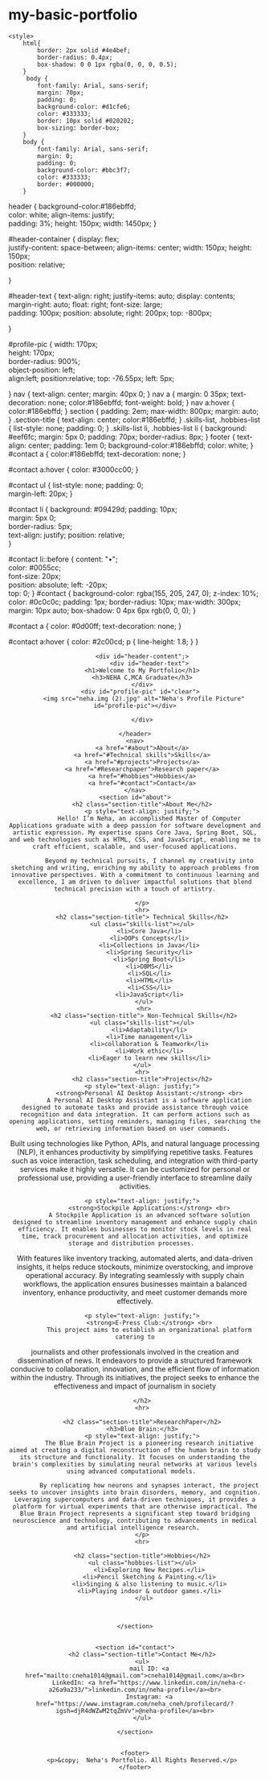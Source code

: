 # my-basic-portfolio

<!DOCTYPE html>
<html lang="en">
<head>
    <meta charset="UTF-8">
    <meta name="viewport" content="width=device-width, initial-scale=1.0">
    <title>Neha's Portfolio</title>
   
    <style>
        html{
            border: 2px solid #4e4bef;
            border-radius: 0.4px;
            box-shadow: 0 0 1px rgba(0, 0, 0, 0.5);
        }
         body {
            font-family: Arial, sans-serif;
            margin: 70px;
            padding: 0;
            background-color: #d1cfe6;
            color: #333333;
            border: 10px solid #020202;
            box-sizing: border-box;
        }
        body {
            font-family: Arial, sans-serif;
            margin: 0;
            padding: 0;
            background-color: #bbc3f7;
            color: #333333;
            border: #000000;
        }
        
header {
    background-color:#186ebffd;  
    color: white; 
    align-items: justify;   
    padding: 3%;
    height: 150px;
    width: 1450px;
}


#header-container {
    display: flex;             
    justify-content: space-between; 
    align-items: center; 
    width: 150px;
    height: 150px;   
    position: relative;
     
}


#header-text {
    text-align: right; 
    justify-items: auto;
    display: contents;   
    margin-right: auto;
    float: right; 
    font-size: large;  
    padding: 100px;
    position: absolute;
    right: 200px; 
    top: -800px;
  
       
}


#profile-pic {
    width: 170px;             
    height: 170px;            
    border-radius: 900%;       
    object-position: left;         
    align:left;
    position:relative;
    top: -76.55px;
    left: 5px;
   
  
    
    
}
 nav {
            text-align: center;
            margin: 40px 0;
        }
        nav a {
            margin: 0 35px;
            text-decoration: none;
            color:#186ebffd;
            font-weight: bold;
        }
        nav a:hover {
            color:#186ebffd;
        }
        section {
            padding: 2em;
            max-width: 800px;
            margin: auto;
        }
        .section-title {
            text-align: center;
            color:#186ebffd;
        }
        .skills-list, .hobbies-list {
            list-style: none;
            padding: 0;
        }
        .skills-list li, .hobbies-list li {
            background: #eef6fc;
            margin: 5px 0;
            padding: 70px;
            border-radius: 8px;
        }
        footer {
            text-align: center;
            padding: 1em 0;
            background-color:#186ebffd;
            color: white;
        }
        #contact a {
    color:#186ebffd; 
    text-decoration: none; 
}

#contact a:hover {
    color: #3000cc00; 
}

#contact ul {
    list-style: none; 
    padding: 0;       
    margin-left: 20px; 
}

#contact li {
    background: #09429d; 
    padding: 10px;      
    margin: 5px 0;       
    border-radius: 5px;  
    text-align: justify; 
    position: relative;  
}

#contact li::before {
    content: "•";       
    color: #0055cc;     
    font-size: 20px;    
    position: absolute; 
    left: -20px;        
    top: 0;
}
#contact {
    background-color: rgba(155, 205, 247, 0);
    z-index: 10%; 
    color: #0c0c0c; 
    padding: 1px; 
    border-radius: 10px; 
    max-width: 300px; 
    margin: 10px auto; 
    box-shadow: 0 4px 6px rgb(0, 0, 0); 
}

#contact a {
    color: #0d00ff; 
    text-decoration: none; 
}

#contact a:hover {
    color: #2c00cd; 
p {
        line-height: 1.8;
    }
}
 </style>
 
</head>
<body>
    <header>
    
        <div id="header-content";>
            <div id="header-text">
        <h1>Welcome to My Portfolio</h1>
        <h3>NEHA C,MCA Graduate</h3>
        </div>
        <div id="profile-pic" id="clear"> 
         <img src="neha.img (2).jpg" alt="Neha's Profile Picture" id="profile-pic"></div>
        
        </div>
    
    </header>
    <nav>
        <a href="#about">About</a>
        <a href="#Technical skills">Skills</a>
        <a href="#projects">Projects</a>
        <a href="#Researchpaper">Research paper</a>
        <a href="#hobbies">Hobbies</a>
        <a href="#contact">Contact</a>
    </nav>
    <section id="about">
        <h2 class="section-title">About Me</h2>
        <p style="text-align: justify;">
            Hello! I’m Neha, an accomplished Master of Computer Applications graduate with a deep passion for software development and artistic expression. My expertise spans Core Java, Spring Boot, SQL, and web technologies such as HTML, CSS, and JavaScript, enabling me to craft efficient, scalable, and user-focused applications.

            Beyond my technical pursuits, I channel my creativity into sketching and writing, enriching my ability to approach problems from innovative perspectives. With a commitment to continuous learning and excellence, I am driven to deliver impactful solutions that blend technical precision with a touch of artistry.
            
        </p>
        <hr>
        <h2 class="section-title"> Technical Skills</h2>
        <ul class="skills-list"></ul>
            <li>Core Java</li>
            <li>OOPs Concepts</li>
            <li>Collections in Java</li>
            <li>Spring Security</li>
            <li>Spring Boot</li>
            <li>DBMS</li>
            <li>SQL</li>
            <li>HTML</li>
            <li>CSS</li>
            <li>JavaScript</li>
         </ul>
         <hr>
         <h2 class="section-title"> Non-Technical Skills</h2>
        <ul class="skills-list"></ul>
            <li>Adaptability</li>
            <li>Time management</li>
            <li>collaboration & Teamwork</li>
            <li>Work ethic</li>
            <li>Eager to learn new skills</li>
        </ul>
        <hr>
        <h2 class="section-title">Projects</h2>
        <p style="text-align: justify;">
            <strong>Personal AI Desktop Assistant:</strong> <br>
            A Personal AI Desktop Assistant is a software application designed to automate tasks and provide assistance through voice recognition and data integration. It can perform actions such as opening applications, setting reminders, managing files, searching the web, or retrieving information based on user commands. 

Built using technologies like Python, APIs, and natural language processing (NLP), it enhances productivity by simplifying repetitive tasks. Features such as voice interaction, task scheduling, and integration with third-party services make it highly versatile. It can be customized for personal or professional use, providing a user-friendly interface to streamline daily activities.
        </p>

        <p style="text-align: justify;">
            <strong>Stockpile Applications:</strong> <br>
            A Stockpile Application is an advanced software solution designed to streamline inventory management and enhance supply chain efficiency. It enables businesses to monitor stock levels in real time, track procurement and allocation activities, and optimize storage and distribution processes.  

With features like inventory tracking, automated alerts, and data-driven insights, it helps reduce stockouts, minimize overstocking, and improve operational accuracy. By integrating seamlessly with supply chain workflows, the application ensures businesses maintain a balanced inventory, enhance productivity, and meet customer demands more effectively.
         
        <p style="text-align: justify;">
            <strong>E-Press Club:</strong> <br>
            This project aims to establish an organizational platform catering to
journalists and other professionals involved in the creation
and dissemination of news. It endeavors to provide a structured framework
conducive to collaboration, innovation, and the efficient flow of information
within the industry. Through its initiatives, the project seeks to enhance the
effectiveness and impact of journalism in society
        </p>

        </h2>
        <hr>

        <h2 class="section-title">ResearchPaper</h2>
        <h3>Blue Brain:</h3>
        <p style="text-align: justify;">
            The Blue Brain Project is a pioneering research initiative aimed at creating a digital reconstruction of the human brain to study its structure and functionality. It focuses on understanding the brain's complexities by simulating neural networks at various levels using advanced computational models.  

            By replicating how neurons and synapses interact, the project seeks to uncover insights into brain disorders, memory, and cognition. Leveraging supercomputers and data-driven techniques, it provides a platform for virtual experiments that are otherwise impractical. The Blue Brain Project represents a significant step toward bridging neuroscience and technology, contributing to advancements in medical and artificial intelligence research. 
        </p>
        <hr>

        <h2 class="section-title">Hobbies</h2>
        <ul class="hobbies-list"></ul>
            <li>Exploring New Recipes.</li>
            <li>Pencil Sketching & Painting.</li>
            <li>Singing & also listening to music.</li>
            <li>Playing indoor & outdoor games.</li>
         </ul>
         


    </section>
    
    
    <section id="contact">
        <h2 class="section-title">Contact Me</h2>
        <ul>
            mail ID: <a href="mailto:cneha1014@gmail.com">cneha1014@gmail.com</a><br>
            LinkedIn: <a href="https://www.linkedin.com/in/neha-c-a26a9a233/">linkedin.com/in/neha-profile</a><br>
            Instagram: <a href="https://www.instagram.com/neha_cneh/profilecard/?igsh=djR4dWZwM2tqZmVv">@neha-profile</a><br>
        </ul>
            
    </section>
    
    
    <footer>
        <p>&copy;  Neha's Portfolio. All Rights Reserved.</p>
    </footer>
</body>
</html>
